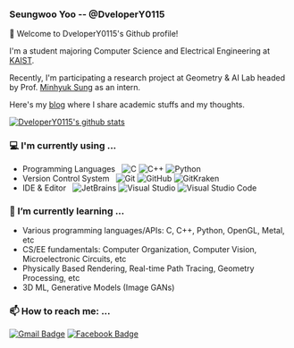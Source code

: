 ### Seungwoo Yoo -- @DveloperY0115
👋 Welcome to DveloperY0115's Github profile!

I'm a student majoring Computer Science and Electrical Engineering at [KAIST](https://www.kaist.ac.kr/).

Recently, I'm participating a research project at Geometry & AI Lab headed by Prof. [Minhyuk Sung](https://mhsung.github.io) as an intern.

Here's my [blog](https://dvelopery0115.github.io) where I share academic stuffs and my thoughts.

[![DveloperY0115's github stats](https://github-readme-stats.vercel.app/api?username=dvelopery0115&show_icons=true&hide_border=true)](https://github.com/DveloperY0115)

### 💻 I'm currently using ...
- Programming Languages &nbsp;
    ![C](https://img.shields.io/badge/-C-333333?logo=C)
    ![C++](https://img.shields.io/badge/-C++-333333?logo=C%2B%2B) 
    ![Python](https://img.shields.io/badge/-Python-333333?logo=python)
- Version Control System &nbsp;
    ![Git](https://img.shields.io/badge/-Git-333333?style=flat&logo=git)
    ![GitHub](https://img.shields.io/badge/-GitHub-333333?style=flat&logo=github)
    ![GitKraken](https://img.shields.io/badge/-GitKraken-333333?style=flat&logo=GitKraken)
- IDE & Editor &nbsp;
    ![JetBrains](https://img.shields.io/badge/-JetBrains-333333?style=flat&logo=JetBrains)
    ![Visual Studio](https://img.shields.io/badge/-Visual%20Studio-333333?style=flat&logo=visual-studio&logoColor=5D2B90)
    ![Visual Studio Code](https://img.shields.io/badge/-Visual%20Studio%20Code-333333?style=flat&logo=visual-studio-code&logoColor=007ACC)

### 🌱 I’m currently learning ...
- Various programming languages/APIs: C, C++, Python, OpenGL, Metal, etc
- CS/EE fundamentals: Computer Organization, Computer Vision, Microelectronic Circuits, etc
- Physically Based Rendering, Real-time Path Tracing, Geometry Processing, etc
- 3D ML, Generative Models (Image GANs)

### 📫 How to reach me: ...
[![Gmail Badge](https://img.shields.io/badge/-Gmail-d14836?style=flat-square&logo=Gmail&logoColor=white&link=mailto:dreamy1534@gmail.com)](mailto:dreamy1534@gmail.com)
[![Facebook Badge](https://img.shields.io/badge/-Facebook-1877f2?style=flat-square&logo=facebook&logoColor=white&link=https://www.facebook.com/dvelopery0115/)](https://www.facebook.com/dvelopery0115/)
<!--
**DveloperY0115/dvelopery0115** is a ✨ _special_ ✨ repository because its `README.md` (this file) appears on your GitHub profile.

Here are some ideas to get you started:

- 🔭 I’m currently working on ...
- 🌱 I’m currently learning ...
- 👯 I’m looking to collaborate on ...
- 🤔 I’m looking for help with ...
- 💬 Ask me about ...
- 📫 How to reach me: ...
- 😄 Pronouns: ...
- ⚡ Fun fact: ...
-->
